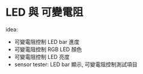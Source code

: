 # LED 與 可變電阻
idea:
 - 可變電阻控制 LED bar 進度
 - 可變電阻控制 RGB LED 顏色
 - 可變電阻控制 LED 亮度
 - sensor tester: LED bar 顯示, 可變電阻控制測試項目
